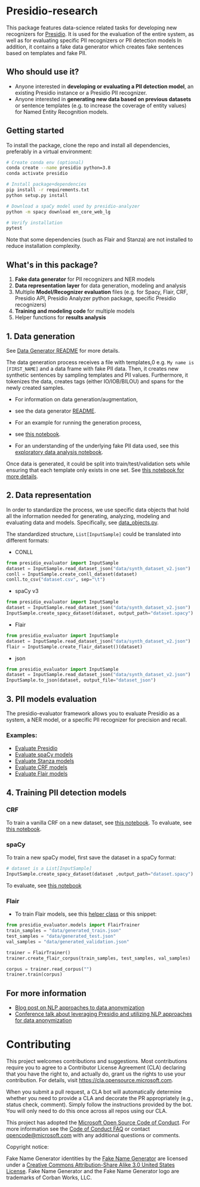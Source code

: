 # Presidio-research

This package features data-science related tasks for developing new recognizers for 
[Presidio](https://github.com/microsoft/presidio).
It is used for the evaluation of the entire system, 
as well as for evaluating specific PII recognizers or PII detection models
In addition, it contains a fake data generator which creates fake sentences based on templates and fake PII.
## Who should use it?

- Anyone interested in **developing or evaluating a PII detection model**, an existing Presidio instance or a Presidio PII recognizer.
- Anyone interested in **generating new data based on previous datasets** or sentence templates (e.g. to increase the coverage of entity values) for Named Entity Recognition models.

## Getting started

To install the package, clone the repo and install all dependencies, preferably in a virtual environment:

``` sh
# Create conda env (optional)
conda create --name presidio python=3.8
conda activate presidio

# Install package+dependencies
pip install -r requirements.txt
python setup.py install

# Download a spaCy model used by presidio-analyzer
python -m spacy download en_core_web_lg

# Verify installation
pytest
```

Note that some dependencies (such as Flair and Stanza) are not installed to reduce installation complexity.

## What's in this package?

1. **Fake data generator** for PII recognizers and NER models
2. **Data representation layer** for data generation, modeling and analysis
3. Multiple **Model/Recognizer evaluation** files (e.g. for Spacy, Flair, CRF, Presidio API, Presidio Analyzer python package, specific Presidio recognizers)
4. **Training and modeling code** for multiple models
5. Helper functions for **results analysis**

## 1. Data generation

See [Data Generator README](presidio_evaluator/data_generator/README.md) for more details.

The data generation process receives a file with templates,0
e.g. `My name is [FIRST_NAME]` and a data frame with fake PII data.
Then, it creates new synthetic sentences by sampling templates and PII values. 
Furthermore, it tokenizes the data, creates tags (either IO/IOB/BILOU) and spans for the newly created samples.

- For information on data generation/augmentation, 
- see the data generator [README](presidio_evaluator/data_generator/README.md).

- For an example for running the generation process, 
- see [this notebook](notebooks/1_Generate_data.ipynb).

- For an understanding of the underlying fake PII data used, 
see this [exploratory data analysis notebook](notebooks/2_PII_EDA.ipynb).

Once data is generated, it could be split into train/test/validation sets 
while ensuring that each template only exists in one set. 
See [this notebook for more details](notebooks/3_Split_by_pattern_%23.ipynb).

## 2. Data representation

In order to standardize the process, 
we use specific data objects that hold all the information needed for generating, 
analyzing, modeling and evaluating data and models. Specifically, 
see [data_objects.py](presidio_evaluator/data_objects.py).

The standardized structure, `List[InputSample]` could be translated into different formats:
- CONLL
```python
from presidio_evaluator import InputSample
dataset = InputSample.read_dataset_json("data/synth_dataset_v2.json")
conll = InputSample.create_conll_dataset(dataset)
conll.to_csv("dataset.csv", sep="\t")

```

- spaCy v3
```python
from presidio_evaluator import InputSample
dataset = InputSample.read_dataset_json("data/synth_dataset_v2.json")
InputSample.create_spacy_dataset(dataset, output_path="dataset.spacy")
```

- Flair
```python
from presidio_evaluator import InputSample
dataset = InputSample.read_dataset_json("data/synth_dataset_v2.json")
flair = InputSample.create_flair_dataset()(dataset)
```

- json
```python
from presidio_evaluator import InputSample
dataset = InputSample.read_dataset_json("data/synth_dataset_v2.json")
InputSample.to_json(dataset, output_file="dataset_json")
```

## 3. PII models evaluation

The presidio-evaluator framework allows you to evaluate Presidio as a system, a NER model, 
or a specific PII recognizer for precision and recall.


### Examples:
- [Evaluate Presidio](notebooks/4_Evaluate_Presidio_Analyzer.ipynb)
- [Evaluate spaCy models](notebooks/models/Evaluate%20spacy%20models.ipynb)
- [Evaluate Stanza models](notebooks/models/Evaluate%20stanza%20models.ipynb)
- [Evaluate CRF models](notebooks/models/Evaluate%20crf%20models.ipynb)
- [Evaluate Flair models](notebooks/models/Evaluate%20flair%20models.ipynb)


## 4. Training PII detection models

### CRF

To train a vanilla CRF on a new dataset, see [this notebook](notebooks/models/Train%20CRF.ipynb). To evaluate, see [this notebook](notebooks/models/Evaluate%20CRF%20models.ipynb).

### spaCy

To train a new spaCy model, first save the dataset in a spaCy format:
```python
# dataset is a List[InputSample]
InputSample.create_spacy_dataset(dataset ,output_path="dataset.spacy")
```

To evaluate, see [this notebook](notebooks/models/Evaluate%20spacy%20models.ipynb)

### Flair

- To train Flair models, see this [helper class](presidio_evaluator/models/flair_train.py) or this snippet:
```python
from presidio_evaluator.models import FlairTrainer
train_samples = "data/generated_train.json"
test_samples = "data/generated_test.json"
val_samples = "data/generated_validation.json"

trainer = FlairTrainer()
trainer.create_flair_corpus(train_samples, test_samples, val_samples)

corpus = trainer.read_corpus("")
trainer.train(corpus)
```


## For more information

- [Blog post on NLP approaches to data anonymization](https://towardsdatascience.com/nlp-approaches-to-data-anonymization-1fb5bde6b929)
- [Conference talk about leveraging Presidio and utilizing NLP approaches for data anonymization](https://youtu.be/Tl773LANRwY)

# Contributing

This project welcomes contributions and suggestions.  Most contributions require you to agree to a
Contributor License Agreement (CLA) declaring that you have the right to, and actually do, grant us
the rights to use your contribution. For details, visit <https://cla.opensource.microsoft.com>.

When you submit a pull request, a CLA bot will automatically determine whether you need to provide
a CLA and decorate the PR appropriately (e.g., status check, comment). Simply follow the instructions
provided by the bot. You will only need to do this once across all repos using our CLA.

This project has adopted the [Microsoft Open Source Code of Conduct](https://opensource.microsoft.com/codeofconduct/).
For more information see the [Code of Conduct FAQ](https://opensource.microsoft.com/codeofconduct/faq/) or
contact [opencode@microsoft.com](mailto:opencode@microsoft.com) with any additional questions or comments.

Copyright notice:

Fake Name Generator identities by the [Fake Name Generator](https://www.fakenamegenerator.com/)
are licensed under a [Creative Commons Attribution-Share Alike 3.0 United States License](http://creativecommons.org/licenses/by-sa/3.0/us/).
Fake Name Generator and the Fake Name Generator logo are trademarks of Corban Works, LLC.
